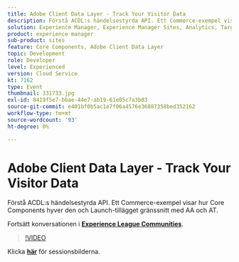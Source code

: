 ```yaml
---
title: Adobe Client Data Layer - Track Your Visitor Data
description: Förstå ACDL:s händelsestyrda API. Ett Commerce-exempel visar hur Core Components hyver den och Launch-tillägget gränssnitt med AA och AT. Den här sessionen skapades som en del av Adobe Developers Live Content Event.
solution: Experience Manager, Experience Manager Sites, Analytics, Target
product: experience manager
sub-product: sites
feature: Core Components, Adobe Client Data Layer
topic: Development
role: Developer
level: Experienced
version: Cloud Service
kt: 7162
type: Event
thumbnail: 331733.jpg
exl-id: 8419f5e7-bbae-44e7-ab19-61e05c7a3b03
source-git-commit: e401bf0b5ac1e7f06a4576e36887358bed352162
workflow-type: tm+mt
source-wordcount: '93'
ht-degree: 0%

---
```


# Adobe Client Data Layer - Track Your Visitor Data

Förstå ACDL:s händelsestyrda API. Ett Commerce-exempel visar hur Core Components hyver den och Launch-tillägget gränssnitt med AA och AT.

Fortsätt konversationen i **[Experience League Communities](https://adobe.ly/36Yd3v6)**.

>[!VIDEO](https://video.tv.adobe.com/v/331733/?quality=12&learn=on&hidetitle=true)

Klicka **[här](/help/adobe-developers-live/assets/adobe-client-data-layer.pdf)** för sessionsbilderna.
